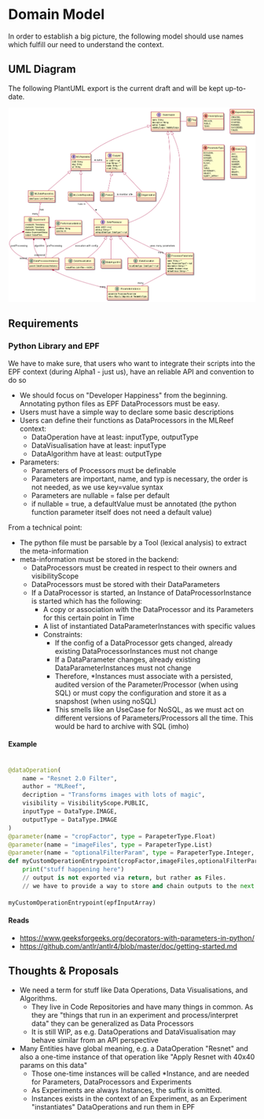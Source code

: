 # Domain Model

In order to establish a big picture,
the following model should use names which fulfill our need to understand the context.

## UML Diagram

The following PlantUML export is the current draft and will be kept up-to-date.

![(domain-model.png](domain-model.png)

## Requirements

### Python Library and EPF

We have to make sure, that users who want to integrate their scripts into the EPF context (during Alpha1 - just us),
have an reliable API and convention to do so

* We should focus on "Developer Happiness" from the beginning. Annotating python files as EPF DataProcessors must be easy.
* Users must have a simple way to declare some basic descriptions
* Users can define their functions as DataProcessors in the MLReef context:
  * DataOperation have at least: inputType, outputType
  * DataVisualisation have at least: inputType
  * DataAlgorithm have at least: outputType
* Parameters:
  * Parameters of Processors must be definable
  * Parameters are important, name, and typ is necessary, the order is not needed, as we use key=value syntax
  * Parameters are nullable = false per default
  * if nullable = true, a defaultValue must be annotated (the python function parameter itself does not need a default value)

From a technical point:
* The python file must be parsable by a Tool (lexical analysis) to extract the meta-information
* meta-information must be stored in the backend:
  * DataProcessors must be created in respect to their owners and visibilityScope
  * DataProcessors must be stored with their DataParameters
  * If a DataProcessor is started, an Instance of DataProcessorInstance is started which has the following:
    * A copy or association with the DataProcessor and its Parameters for this certain point in Time
    * A list of instantiated DataParameterInstances with specific values
    * Constraints:
      * If the config of a DataProcessor gets changed, already existing DataProcessorInstances must not change
      * If a DataParameter changes, already existing DataParameterInstances must not change
      * Therefore, *Instances must associate with a persisted, audited version of the Parameter/Processor (when using SQL)
        or must copy the configuration and store it as a snapshost (when using noSQL)
      * This smells like an UseCase for NoSQL, as we must act on different versions of Parameters/Processors all the time. 
        This would be hard to archive with SQL (imho)
#### Example

```python

@dataOperation(
    name = "Resnet 2.0 Filter",
    author = "MLReef",
    decription = "Transforms images with lots of magic",
    visibility = VisibilityScope.PUBLIC,
    inputType = DataType.IMAGE, 
    outputType = DataType.IMAGE
) 
@parameter(name = "cropFactor", type = ParapeterType.Float) 
@parameter(name = "imageFiles", type = ParapeterType.List) 
@parameter(name = "optionalFilterParam", type = ParapeterType.Integer, nullable = true, defaultValue = 1) 
def myCustomOperationEntrypoint(cropFactor,imageFiles,optionalFilterParam=1): 
    print("stuff happening here") 
    // output is not exported via return, but rather as Files.
    // we have to provide a way to store and chain outputs to the next input
  
myCustomOperationEntrypoint(epfInputArray) 
```
#### Reads

* https://www.geeksforgeeks.org/decorators-with-parameters-in-python/
* https://github.com/antlr/antlr4/blob/master/doc/getting-started.md


## Thoughts & Proposals

* We need a term for stuff like Data Operations, Data Visualisations, and Algorithms.
  * They live in Code Repositories and have many things in common. As they are "things that run in an experiment and process/interpret data" they can be generalized as Data Processors
  * It is still WIP, as e.g. DataOperations and DataVisualisation may behave similar from an API perspective
* Many Entities have global meaning, e.g. a DataOperation "Resnet" and also a one-time instance of that operation like "Apply Resnet with 40x40 params on this data"
  * Those one-time instances will be called *Instance, and are needed for Parameters, DataProcessors and Experiments
  * As Experiments are always Instances, the suffix is omitted.
  * Instances exists in the context of an Experiment, as an Experiment "instantiates" DataOperations and run them in EPF
